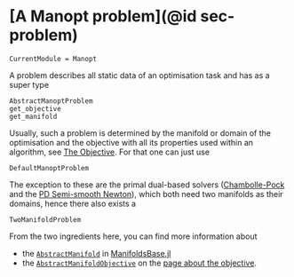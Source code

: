 # [A Manopt problem](@id sec-problem)

```@meta
CurrentModule = Manopt
```

A problem describes all static data of an optimisation task and has as a super type

```@docs
AbstractManoptProblem
get_objective
get_manifold
```

Usually, such a problem is determined by the manifold or domain of the optimisation and the objective with all its properties used within an algorithm, see [The Objective](objective.md). For that one can just use

```@docs
DefaultManoptProblem
```

The exception to these are the primal dual-based solvers ([Chambolle-Pock](../solvers/ChambollePock.md) and the [PD Semi-smooth Newton](../solvers/primal_dual_semismooth_Newton.md)),
which both need two manifolds as their domains, hence there also exists a

```@docs
TwoManifoldProblem
```

From the two ingredients here, you can find more information about
* the [`AbstractManifold`](https://juliamanifolds.github.io/ManifoldsBase.jl/stable/types.html) in [ManifoldsBase.jl](https://juliamanifolds.github.io/ManifoldsBase.jl/stable/)
* the [`AbstractManifoldObjective`](@ref) on the [page about the objective](objective.md).